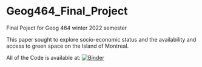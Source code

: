 # Geog464_Final_Project
Final Poject for Geog 464 winter 2022 semester

This paper sought to explore socio-economic status and the availability and access to green space on the Island of Montreal. 

All of the Code is available at: 
[![Binder](https://mybinder.org/badge_logo.svg)](https://mybinder.org/v2/gh/ZSTJ/Geog464_Final_Project/main?labpath=FinalProject_Finished.ipynb)

